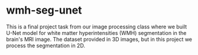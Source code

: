 # wmh-seg-unet

This is a final project task from our image processing class where we built U-Net model for white matter hyperintensities (WMH) segmentation in the brain's MRI image. The dataset provided in 3D images, but in this project we process the segmentation in 2D.

